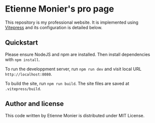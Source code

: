# Etienne Monier's pro page

This repository is my professional website. It is implemented using [Vitepress](https://vitepress.dev/) and its configuration is detailed below.

## Quickstart

Please ensure NodeJS and npm are installed. Then install dependencies with `npm install`.

To run the developpment server, run `npm run dev` and visit local URL `http://localhost:8080`.

To build the site, run `npm run build`. The site files are saved at `.vitepress/build`.

## Author and license

This code written by Etienne Monier is distributed under MIT License.
